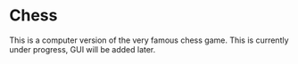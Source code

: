 # Chess

This is a computer version of the very famous chess game.
This is currently under progress, GUI will be added later.
